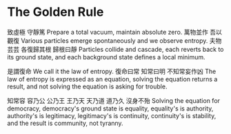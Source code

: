 # The Golden Rule

致虛極
守靜篤
Prepare a total vacuum,
maintain absolute zero.
萬物並作
吾以觀復
Various particles emerge spontaneously
and we observe entropy.
夫物芸芸
各復歸其根
歸根曰靜
Particles collide and cascade,
each reverts back to its ground state,
and each background state defines a local minimum.

是謂復命
We call it the law of entropy.
復命曰常
知常曰明
不知常妄作凶
The law of entropy is expressed as an equation,
solving the equation returns a result,
and not solving the equation is asking for trouble.

知常容
容乃公
公乃王
王乃天
天乃道
道乃久
沒身不殆
Solving the equation for democracy,
democracy's ground state is equality,
equality's is authority,
authority's is legitimacy,
legitimacy's is continuity,
continuity's is stability,
and the result is
community, not tyranny.
